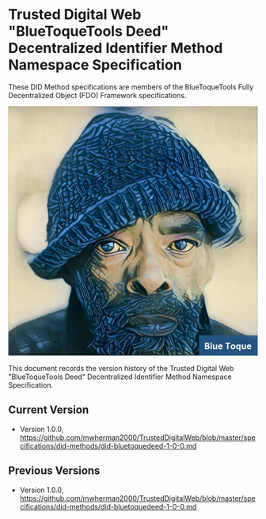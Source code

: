 # Trusted Digital Web "BlueToqueTools Deed" Decentralized Identifier Method Namespace Specification

These DID Method specifications are members of the BlueToqueTools Fully Decentralized Object (FDO) Framework specifications.

![Blue Toque](images/bluetoquelogo2.jpg)

This document records the version history of the Trusted Digital Web "BlueToqueTools Deed" Decentralized Identifier Method Namespace Specification.

## Current Version

- Version 1.0.0, https://github.com/mwherman2000/TrustedDigitalWeb/blob/master/specifications/did-methods/did-bluetoquedeed-1-0-0.md

## Previous Versions

- Version 1.0.0, https://github.com/mwherman2000/TrustedDigitalWeb/blob/master/specifications/did-methods/did-bluetoquedeed-1-0-0.md